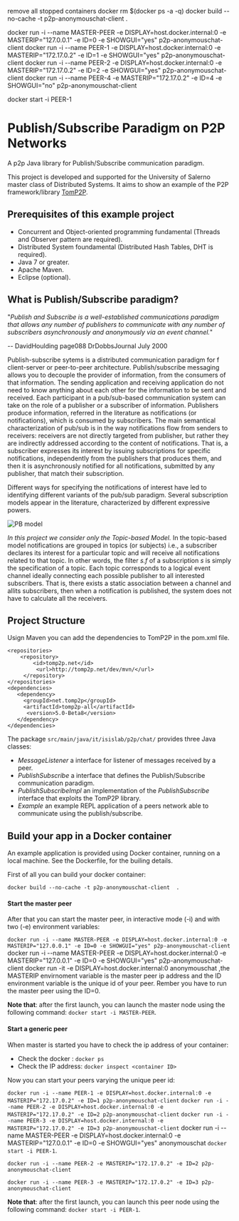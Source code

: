 remove all stopped containers
docker rm $(docker ps -a -q)
docker build --no-cache -t p2p-anonymouschat-client .  

docker run -i --name MASTER-PEER -e DISPLAY=host.docker.internal:0 -e MASTERIP="127.0.0.1" -e ID=0 -e SHOWGUI="yes" p2p-anonymouschat-client
docker run -i --name PEER-1 -e DISPLAY=host.docker.internal:0 -e MASTERIP="172.17.0.2" -e ID=1 -e SHOWGUI="yes" p2p-anonymouschat-client
docker run -i --name PEER-2 -e DISPLAY=host.docker.internal:0 -e MASTERIP="172.17.0.2" -e ID=2 -e SHOWGUI="yes" p2p-anonymouschat-client
docker run -i --name PEER-4 -e MASTERIP="172.17.0.2" -e ID=4 -e SHOWGUI="no" p2p-anonymouschat-client

docker start -i PEER-1

# Publish/Subscribe Paradigm on P2P Networks

A p2p Java library for Publish/Subscribe communication paradigm.

This project is developed and supported for the University of Salerno master class of Distributed Systems. It aims to show an example of the P2P framework/library [TomP2P](https://tomp2p.net/).

## Prerequisites of this example project

- Concurrent and Object-oriented programming fundamental (Threads and Observer pattern are required).
- Distributed System foundamental (Distributed Hash Tables, DHT is required).
- Java 7 or greater.
- Apache Maven.
- Eclipse (optional).


## What is Publish/Subscribe paradigm?

"_Publish and Subscribe is a well-established communications paradigm that allows any number of publishers to communicate with any number of subscribers asynchronously and anonymously via an event channel._" 

-- DavidHoulding page088 DrDobbsJournal July 2000

Publish-subscribe sytems is a distributed communication paradigm for f client-server or peer-to-peer architecture. Publish/subscribe messaging allows you to decouple the provider of information, from the consumers of that information. The sending application and receiving application do not need to know anything about each other for the information to be sent and received. Each participant in a pub/sub-based communication system can take on the role of a publisher or a subscriber of information. Publishers produce information,
referred in the literature as notifications (or notifications), which is consumed by subscribers. The main semantical characterization of pub/sub is in the way notifications flow from senders to receivers: receivers are not directly targeted from publisher, but rather they are indirectly addressed according to the content of notifications. That is, a subscriber expresses its interest by issuing subscriptions for specific notifications, independently from the publishers that produces them, and then it is asynchronously notified for
all notifications, submitted by any publisher, that match their subscription.

Different ways for specifying the notifications of interest have led to identifying different variants of the pub/sub paradigm. Several subscription models appear in the literature, characterized by different expressive powers.

![PB model](https://i-msdn.sec.s-msft.com/dynimg/IC141963.gif)

_*In this project we consider only the Topic-based Model.*_ In the topic-based model notifications are grouped in topics (or subjects) i.e., a subscriber declares its interest for a particular topic and will receive all notifications related to that topic. In other words, the filter _s.f_ of a subscription _s_ is simply the specification of a topic. Each topic corresponds to a logical
event channel ideally connecting each possible publisher to all interested subscribers. That is, there exists a static association between a channel and allits subscribers, then when a notification is published, the system does not
have to calculate all the receivers. 

## Project Structure

Usign Maven you can add the dependencies to TomP2P in the pom.xml file. 

```
<repositories>
    <repository>
        <id>tomp2p.net</id>
         <url>http://tomp2p.net/dev/mvn/</url>
     </repository>
</repositories>
<dependencies>
   <dependency>
     <groupId>net.tomp2p</groupId>
     <artifactId>tomp2p-all</artifactId>
      <version>5.0-Beta8</version>
   </dependency>
</dependencies>
```

The package ```src/main/java/it/isislab/p2p/chat/``` provides three Java classes: 

- _MessageListener_ a interface for listener of messages received by a peer.
- _PublishSubscribe_ a interface that defines the Publish/Subscribe communication paradigm.	
- _PublishSubscribeImpl_ an implementation of the _PublishSubscribe_ interface that exploits the TomP2P library.
- _Example_ an example REPL application of a peers network able to communicate using the publish/subscribe.

## Build your app in a Docker container

An example application is provided using Docker container, running on a local machine. See the Dockerfile, for the builing details.

First of all you can build your docker container:

```docker build --no-cache -t p2p-anonymouschat-client  .```

#### Start the master peer

After that you can start the master peer, in interactive mode (-i) and with two (-e) environment variables:

```docker run -i --name MASTER-PEER -e DISPLAY=host.docker.internal:0 -e MASTERIP="127.0.0.1" -e ID=0 -e SHOWGUI="yes" p2p-anonymouschat-client```
docker run -i --name MASTER-PEER -e DISPLAY=host.docker.internal:0 -e MASTERIP="127.0.0.1" -e ID=0 -e SHOWGUI="yes" p2p-anonymouschat-client
docker run -it -e DISPLAY=host.docker.internal:0 anonymouschat
,the MASTERIP envirnoment variable is the master peer ip address and the ID environment variable is the unique id of your peer. Rember you have to run the master peer using the ID=0.

**Note that**: after the first launch, you can launch the master node using the following command: 
```docker start -i MASTER-PEER```.

#### Start a generic peer

When master is started you have to check the ip address of your container:

- Check the docker <container ID>: ```docker ps```
- Check the IP address: ```docker inspect <container ID>```

Now you can start your peers varying the unique peer id:

```docker run -i --name PEER-1 -e DISPLAY=host.docker.internal:0 -e MASTERIP="172.17.0.2" -e ID=1 p2p-anonymouschat-client```
```docker run -i --name PEER-2 -e DISPLAY=host.docker.internal:0 -e MASTERIP="172.17.0.2" -e ID=2 p2p-anonymouschat-client```
```docker run -i --name PEER-3 -e DISPLAY=host.docker.internal:0 -e MASTERIP="172.17.0.2" -e ID=3 p2p-anonymouschat-client```
docker run -i --name MASTER-PEER -e DISPLAY=host.docker.internal:0 -e MASTERIP="127.0.0.1" -e ID=0 -e SHOWGUI="yes" anonymouschat
```docker start -i PEER-1```.

```docker run -i --name PEER-2 -e MASTERIP="172.17.0.2" -e ID=2 p2p-anonymouschat-client```

```docker run -i --name PEER-3 -e MASTERIP="172.17.0.2" -e ID=3 p2p-anonymouschat-client```

**Note that**: after the first launch, you can launch this peer node using the following command: 
```docker start -i PEER-1```.
